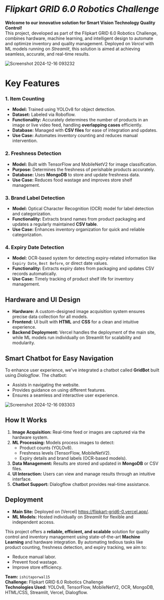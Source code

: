 # ***Flipkart GRID 6.0 Robotics Challenge***

**Welcome to our innovative solution for Smart Vision Technology Quality Control!**  
This project, developed as part of the Flipkart GRID 6.0 Robotics Challenge, combines hardware, machine learning, and intelligent design to automate and optimize inventory and quality management. Deployed on *Vercel* with ML models running on *Streamlit*, this solution is aimed at achieving seamless, accurate, and real-time results.

![Screenshot 2024-12-16 093232](https://github.com/user-attachments/assets/8e0dfa16-cc80-4c20-9979-2aefb0645540)


# Key Features

### 1. Item Counting
- **Model:** Trained using YOLOv8 for object detection.
- **Dataset:** Labeled via Roboflow.
- **Functionality:** Accurately determines the number of products in an image or live video feed, handling **overlapping cases** efficiently.
- **Database:** Managed with **CSV files** for ease of integration and updates.
- **Use Case:** Automates inventory counting and reduces manual intervention.

### 2. Freshness Detection
- **Model:** Built with TensorFlow and MobileNetV2 for image classification.
- **Purpose:** Determines the freshness of perishable products accurately.
- **Database:** Uses **MongoDB** to store and update freshness data.
- **Use Case:** Reduces food wastage and improves store shelf management.

### 3. Brand Label Detection
- **Model:** Optical Character Recognition (OCR) model for label detection and categorization.
- **Functionality:** Extracts brand names from product packaging and updates a regularly maintained **CSV table**.
- **Use Case:** Enhances inventory organization for quick and reliable categorization.

### 4. Expiry Date Detection
- **Model:** OCR-based system for detecting expiry-related information like `Expiry Date`, `Best Before`, or direct date values.
- **Functionality:** Extracts expiry dates from packaging and updates CSV records automatically.
- **Use Case:** Timely tracking of product shelf life for inventory management.


## Hardware and UI Design
- **Hardware:** A custom-designed image acquisition system ensures precise data collection for all models.
- **Frontend:** UI built with **HTML** and **CSS** for a clean and intuitive experience.
- **Backend Deployment:** Vercel handles the deployment of the main site, while ML models run individually on Streamlit for scalability and modularity.


## Smart Chatbot for Easy Navigation
To enhance user experience, we've integrated a chatbot called **GridBot** built using *Dialogflow*. The chatbot:
- Assists in navigating the website.
- Provides guidance on using different features.
- Ensures a seamless and interactive user experience.

![Screenshot 2024-12-16 093303](https://github.com/user-attachments/assets/65ff790c-141f-4766-b2c8-bec1349c83e0)


## How It Works
1. **Image Acquisition:** Real-time feed or images are captured via the hardware system.
2. **ML Processing:** Models process images to detect:
   - Product counts (YOLOv8).
   - Freshness levels (TensorFlow, MobileNetV2).
   - Expiry details and brand labels (OCR-based models).
3. **Data Management:** Results are stored and updated in **MongoDB** or CSV files.
4. **UI Interaction:** Users can view and manage results through an intuitive interface.
5. **Chatbot Support:** Dialogflow chatbot provides real-time assistance.


## Deployment
- **Main Site:** Deployed on [Vercel] https://flipkart-grid6-0.vercel.app/.
- **ML Models:** Hosted individually on *Streamlit* for flexible and independent access.


This project offers a **reliable, efficient, and scalable** solution for quality control and inventory management using state-of-the-art **Machine Learning** and hardware integration. By automating tedious tasks like product counting, freshness detection, and expiry tracking, we aim to:
- Reduce manual labor.
- Prevent food wastage.
- Improve store efficiency.


**Team:** `ishitaporwal15`  
**Challenge:** Flipkart GRID 6.0 Robotics Challenge  
**Technologies Used:** YOLOv8, TensorFlow, MobileNetV2, OCR, MongoDB, HTML/CSS, Streamlit, Vercel, Dialogflow.

